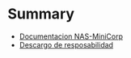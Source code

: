# Summary

* [Documentacion NAS-MiniCorp](documentacion-nas-minicorp.md)
* [Descargo de resposabilidad](README.md)

